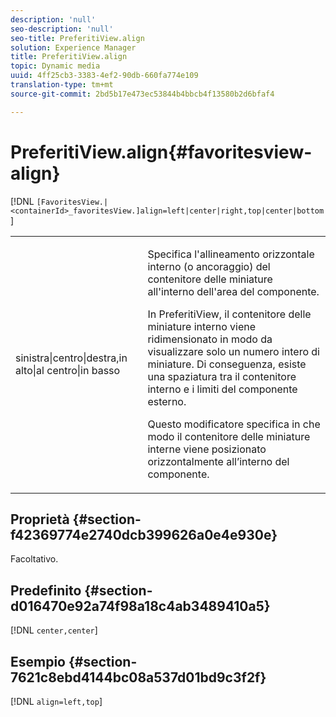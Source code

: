 ```yaml
---
description: 'null'
seo-description: 'null'
seo-title: PreferitiView.align
solution: Experience Manager
title: PreferitiView.align
topic: Dynamic media
uuid: 4ff25cb3-3383-4ef2-90db-660fa774e109
translation-type: tm+mt
source-git-commit: 2bd5b17e473ec53844b4bbcb4f13580b2d6bfaf4

---
```



# PreferitiView.align{#favoritesview-align}

[!DNL `[FavoritesView.|<containerId>_favoritesView.]align=left|center|right,top|center|bottom`]

<table id="table_2B109D2F91E64B5382B31921C3780FA5"> 
 <tbody> 
  <tr> 
   <td colname="col1"> <p><span class="codeph"> sinistra|centro|destra,in alto|al centro|in basso</span> </p> </td> 
   <td colname="col2"> <p> Specifica l'allineamento orizzontale interno (o ancoraggio) del contenitore delle miniature all'interno dell'area del componente. </p> <p>In PreferitiView, il contenitore delle miniature interno viene ridimensionato in modo da visualizzare solo un numero intero di miniature. Di conseguenza, esiste una spaziatura tra il contenitore interno e i limiti del componente esterno. </p> <p>Questo modificatore specifica in che modo il contenitore delle miniature interne viene posizionato orizzontalmente all’interno del componente. </p> </td> 
  </tr> 
 </tbody> 
</table>

## Proprietà {#section-f42369774e2740dcb399626a0e4e930e}

Facoltativo.

## Predefinito {#section-d016470e92a74f98a18c4ab3489410a5}

[!DNL `center,center`]

## Esempio {#section-7621c8ebd4144bc08a537d01bd9c3f2f}

[!DNL `align=left,top`]
